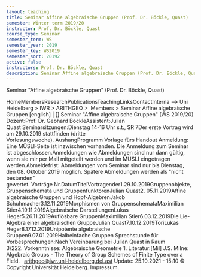 ```yaml
---
layout: teaching
title: Seminar Affine algebraische Gruppen (Prof. Dr. Böckle, Quast)
semester: Winter term 2019/20
instructor: Prof. Dr. Böckle, Quast
course_type: Seminar
semester_term: WS
semester_year: 2019
semester_key: WS2019
semester_sort: 20192
active: false
instructors: Prof. Dr. Böckle, Quast
description: Seminar Affine algebraische Gruppen (Prof. Dr. Böckle, Quast)
---
```


Seminar "Affine algebraische Gruppen" (Prof. Dr. Böckle, Quast)

HomeMembersResearchPublicationsTeachingLinksContactInterna --> Uni Heidelberg > IWR > ARITHGEO > &nbsp;Members >&nbsp;Seminar Affine algebraische Gruppen [english]&nbsp;|&nbsp;[] Seminar &quot;Affine algebraische Gruppen&quot; (WS 2019/20) Dozent:Prof. Dr. Gebhard BöckleAssistent:Julian Quast&nbsp;Seminarsitzungen:Dienstag 14-16 Uhr s.t., SR 7Der erste Vortrag wird am 29.10.2019 stattfinden (dritte Vorlesungswoche).&nbsp;AushangProgramm&nbsp;Vorlage fürs Handout&nbsp;Anmeldung: Eine MÜSLI-Seite ist inzwischen vorhanden. Die Anmeldung zum Seminar ist abgeschlossen.Anmeldungen wie Abmeldungen sind nur dann gültig, wenn sie mir per Mail mitgeteilt werden und im MÜSLI eingetragen werden.Abmeldefrist: Abmeldungen vom Seminar sind nur bis Dienstag, den 08. Oktober 2019 möglich. Spätere Abmeldungen werden als "nicht bestanden" gewertet.&nbsp;Vorträge&nbsp;Nr.DatumTitelVortragender1.29.10.2019Gruppenobjekte, Gruppenschemata und GruppenfunktorenJulian Quast2. 05.11.2019Affine algebraische Gruppen und Hopf-AlgebrenJakob Schuhmacher3.12.11.2019Morphismen von GruppenschemataMaximilian Stier4.19.11.2019Algebraische DarstellungenLukas Heger5.26.11.2019Auflösbare GruppenMaximilian Stier6.03.12.2019Die Lie-Algebra einer algebraischen GruppeJulian Quast7.10.12.2019ToriLukas Heger8.17.12.2019Unipotente algebraische Gruppen9.07.01.2019Halbeinfache Gruppen&nbsp;Sprechstunde für Vorbesprechungen:Nach Vereinbarung bei Julian Quast in Raum 3/222.&nbsp;Vorkenntnisse: Algebraische Geometrie 1.&nbsp;Literatur:[Mil] J.S. Milne: Algebraic Groups - The Theory of Group Schemes of Finite Type over a Field.&nbsp; &nbsp;arithgeo@iwr.uni-heidelberg.deLast Update:&nbsp;25.10.2021 - 15:10 &copy; Copyright Universit&auml;t Heidelberg.&nbsp;Impressum.

